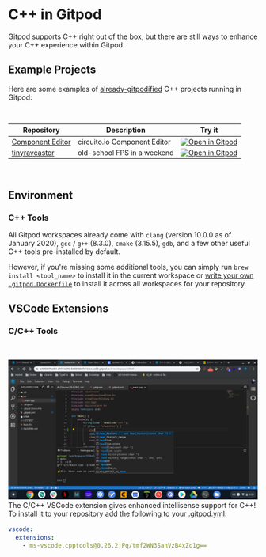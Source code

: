 # C++ in Gitpod

Gitpod supports C++ right out of the box, but there are still ways to enhance your C++ experience within Gitpod.

## Example Projects

Here are some examples of [already-gitpodified](https://www.gitpod.io/blog/gitpodify/) C++ projects running in Gitpod:

<br>

<div class="table-container">

| Repository | Description | Try it |
|------|----------------|-----------|
|[Component Editor](https://github.com/Circuito-io/ComponentEditor) | circuito.io Component Editor | [![Open in Gitpod](https://gitpod.io/button/open-in-gitpod.svg)](https://gitpod.io/#https://github.com/Circuito-io/ComponentEditor)| |
| [tinyraycaster](https://github.com/ssloy/tinyraycaster) | old-school FPS in a weekend | [![Open in Gitpod](https://gitpod.io/button/open-in-gitpod.svg)](https://gitpod.io/#https://github.com/ssloy/tinyraycaster)|
</div>

<br>

## Environment

### C++ Tools

All Gitpod workspaces already come with `clang` (version 10.0.0 as of January 2020), `gcc` / `g++` (8.3.0), `cmake` (3.15.5), `gdb`, and a few other useful C++ tools pre-installed by default.

However, if you're missing some additional tools, you can simply run `brew install <tool_name>` to install it in the current workspace or [write your own `.gitpod.Dockerfile`](https://www.gitpod.io/docs/config-docker/#creating-docker-images-for-gitpod) to install it across all workspaces for your repository.

## VSCode Extensions

### C/C++ Tools

<br/>

![C++ Tools Extension example](images/cppTools.png)
The C/C++ VSCode extension gives enhanced intellisense support for C++! To install it to your repository add the following to your [.gitpod.yml](https://www.gitpod.io/docs/config-gitpod-file/):

```yaml
vscode:
  extensions:
    - ms-vscode.cpptools@0.26.2:Pq/tmf2WN3SanVzB4xZc1g==
```
